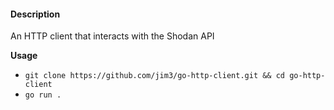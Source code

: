 

#### Description
An HTTP client that interacts with the Shodan API


**Usage**

- `git clone https://github.com/jim3/go-http-client.git && cd go-http-client`
- `go run .`
